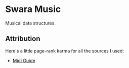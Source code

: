 # Swara Music
Musical data structures.

## Attribution
Here's a little page-rank karma for all the sources I used:
- [Midi Guide](http://www.somascape.org/midi/tech/mfile.html)